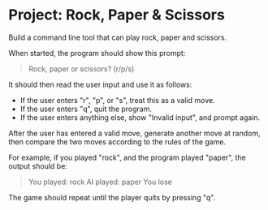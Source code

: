 # Project: Rock, Paper & Scissors

Build a command line tool that can play rock, paper and scissors.

When started, the program should show this prompt:

> Rock, paper or scissors? (r/p/s)

It should then read the user input and use it as follows:

- If the user enters "r", "p", or "s", treat this as a valid move.
- If the user enters "q", quit the program.
- If the user enters anything else, show "Invalid input", and prompt again.

After the user has entered a valid move, generate another move at random, then compare the two moves according to the rules of the game.

For example, if you played "rock", and the program played "paper", the output should be:

> You played: rock
> AI played: paper
> You lose

The game should repeat until the player quits by pressing "q".